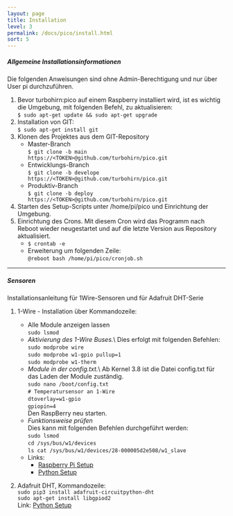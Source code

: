```yaml
---
layout: page
title: Installation 
level: 3
permalink: /docs/pico/install.html
sort: 5
---
```



##### Allgemeine Installationsinformationen

Die folgenden Anweisungen sind ohne Admin-Berechtigung und nur über User pi durchzuführen.

1. Bevor turbohirn:pico auf einem Raspberry installiert wird, ist es wichtig die Umgebung, mit folgenden Befehl, zu aktualisieren:  
    `$ sudo apt-get update && sudo apt-get upgrade`
2. Installation von GIT:  
    `$ sudo apt-get install git`
3. Klonen des Projektes aus dem GIT-Repository
    * Master-Branch  
    `$ git clone -b main https://<TOKEN>@github.com/turbohirn/pico.git`
    * Entwicklungs-Branch  
    `$ git clone -b develope https://<TOKEN>@github.com/turbohirn/pico.git`
    * Produktiv-Branch  
    `$ git clone -b deploy https://<TOKEN>@github.com/turbohirn/pico.git`
4. Starten des Setup-Scripts unter /home/pi/pico und Einrichtung der Umgebung.
5. Einrichtung des Crons. Mit diesem Cron wird das Programm nach Reboot wieder neugestartet und auf die letzte Version aus Repository aktualisiert.  
    * `$ crontab -e`
    * Erweiterung um folgenden Zeile:  
    `@reboot bash /home/pi/pico/cronjob.sh`

***

##### Sensoren
Installationsanleitung für 1Wire-Sensoren und für Adafruit DHT-Serie
1. 1-Wire - Installation über Kommandozeile:
    * Alle Module anzeigen lassen  
        `sudo lsmod`
    * *Aktivierung des 1-Wire Buses.*\ Dies erfolgt mit folgenden Befehlen:  
`sudo modprobe wire`  
`sudo modprobe w1-gpio pullup=1`  
`sudo modprobe w1-therm`  
    * *Module in der config.txt.*\ Ab Kernel 3.8 ist die Datei config.txt für das Laden der Module zuständig.  
`sudo nano /boot/config.txt`  
`# Temperatursensor an 1-Wire`  
`dtoverlay=w1-gpio`  
`gpiopin=4`  
Den RaspBerry neu starten.
    * *Funktionsweise prüfen*  
Dies kann mit folgenden Befehlen durchgeführt werden:  
`sudo lsmod`  
`cd /sys/bus/w1/devices`  
`ls cat /sys/bus/w1/devices/28-000005d2e508/w1_slave`  
    * Links:  
        * [Raspberry Pi Setup](https://www.raspberrypi-spy.co.uk/2018/02/enable-1-wire-interface-raspberry-pi/)  
        * [Python Setup](https://forums.raspberrypi.com/viewtopic.php?t=122319)

2. Adafruit DHT, Kommandozeile:  
`sudo pip3 install adafruit-circuitpython-dht`  
`sudo apt-get install libgpiod2`  
Link: [Python Setup](https://learn.adafruit.com/dht-humidity-sensing-on-raspberry-pi-with-gdocs-logging/python-setup)  

